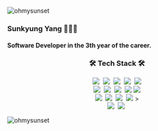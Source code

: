 
<p align="left"> <img src="https://komarev.com/ghpvc/?username=ohmysunset&label=Profile%20views&color=0e75b6&style=flat" alt="ohmysunset" /> </p>

### Sunkyung Yang 👩🏻‍💻
#### Software Developer in the 3th year of the career.

<h3 align="center"> 🛠 Tech Stack 🛠</h3>
<p align="center">
   <img src="https://img.shields.io/badge/PHP-777BB4?style=flat-square&logo=php&logoColor=white"/>&nbsp
   <img src="https://img.shields.io/badge/Laravel-FF2D20?style=flat-square&logo=laravel&logoColor=white"/>&nbsp
   <img src="https://img.shields.io/badge/Spring-6DB33F?style=flat-square&logo=spring&logoColor=white"/>&nbsp
   <img src="https://img.shields.io/badge/Python-3776AB?style=flat-square&logo=python&logoColor=white"/>&nbsp
   <img src="https://img.shields.io/badge/FastAPI-009688?style=flat-square&logo=fastapi&logoColor=white"/><br>
   <img src="https://img.shields.io/badge/Flutter-02569B?style=flat-square&logo=flutter&logoColor=white"/>&nbsp
   <img src="https://img.shields.io/badge/CSS3-1572B6?style=flat-square&logo=css3&logoColor=white"/>&nbsp
   <img src="https://img.shields.io/badge/HTML5-E34F26?style=flat-square&logo=html5&logoColor=white"/>&nbsp
   <img src="https://img.shields.io/badge/JavaScript-F7DF1E?style=flat-square&logo=javascript&logoColor=white"/>
   <img src="https://img.shields.io/badge/Vue.js-4FC08D?style=flat-square&logo=vue.js&logoColor=white"/><br>
   <img src="https://img.shields.io/badge/MySQL-4479A1?style=flat-square&logo=mysql&logoColor=white"/>&nbsp
   <img src="https://img.shields.io/badge/Oracle-F80000?style=flat-square&logo=oracle&logoColor=white"/>&nbsp
   <img src="https://img.shields.io/badge/sqlalchemy-D71F00?style=flat-square&logo=sqlalchemy&logoColor=white"/>&nbsp
   <img src="https://img.shields.io/badge/microsoftsqlserver-CC2927?style=flat-square&logo=microsoftsqlserver&logoColor=white"/>&nbsp><br>
   <img src="https://img.shields.io/badge/Amazon EC2-FF9900?style=flat-square&logo=Amazon EC2&logoColor=white"/>&nbsp
   <img src="https://img.shields.io/badge/Amazon RDS-FF9900?style=flat-square&logo=amazonrds&logoColor=white"/>&nbsp
</p
<p>&nbsp;<img align="left" src="https://github-readme-stats.vercel.app/api?username=ohmysunset&show_icons=true&locale=en" alt="ohmysunset" /></p>
 
